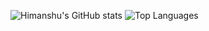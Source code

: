 ![Himanshu's GitHub stats](https://github-readme-stats.vercel.app/api?username=the-himanshu&show_icons=true&theme=radical)
![Top Languages](https://github-readme-stats.vercel.app/api/top-langs/?username=the-himanshu)
